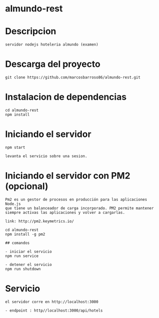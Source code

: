# almundo-rest

#   Descripcion
    servidor nodejs hoteleria almundo (examen)

#   Descarga del proyecto

    git clone https://github.com/marcosbarroso86/almundo-rest.git

#   Instalacion de dependencias

    cd almundo-rest
    npm install

#   Iniciando el servidor 

    npm start
    
    levanta el servicio sobre una sesion.
    
#   Iniciando el servidor con PM2 (opcional)

    Pm2 es un gestor de procesos en producción para las aplicaciones Node.js 
    que tiene un balanceador de carga incorporado. PM2 permite mantener 
    siempre activas las aplicaciones y volver a cargarlas. 
    
    link: http://pm2.keymetrics.io/
    
    cd almundo-rest
    npm install -g pm2
    
    ## comandos
    
    - iniciar el servicio
    npm run service  
    
    - detener el servicio
    npm run shutdown
  
  # Servicio
  
    el servidor corre en http://localhost:3000
   
    - endpoint : http//localhost:3000/api/hotels
    
   

  
  
  

  




